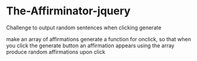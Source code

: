# The-Affirminator-jquery

Challenge to output random sentences when clicking generate

make an array of affirmations
generate a function for onclick, so that when you click the generate button an affirmation appears
using the array produce random affirmations upon click
